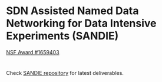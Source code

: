 # SDN Assisted Named Data Networking for Data Intensive Experiments (SANDIE)

[NSF Award #1659403](https://www.nsf.gov/awardsearch/showAward?AWD_ID=1659403)

#

Check [SANDIE repository](https://github.com/cmscaltech/sandie-ndn-repo) for latest deliverables.
